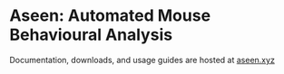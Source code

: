 # Aseen: Automated Mouse Behavioural Analysis

Documentation, downloads, and usage guides are hosted at [aseen.xyz](https://aseen.xyz)
